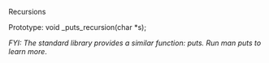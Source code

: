 Recursions

Prototype: void _puts_recursion(char *s);

_FYI: The standard library provides a similar function: puts. Run man puts to learn more_.
